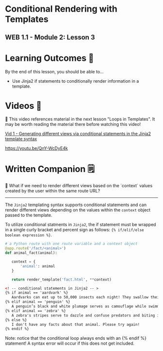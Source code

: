 # Conditional Rendering with Templates

## WEB 1.1 - Module 2: Lesson 3

# Learning Outcomes 💫

By the end of this lesson, you should be able to...

- Use Jinja2 if statements to conditionally render information in a template.

# Videos 🎥

<aside>
🚨 This video references material in the next lesson "Loops in Templates". It may be worth reading the material there before watching this video!

</aside>

[Vid 1 - Generating different views via conditional statements in the Jinja2 template syntax](https://file.notion.so/f/f/6004cc36-d69e-461f-a1c5-8e5078ac8f6b/e22199cd-31ad-4b5b-8268-51953e9a9037/9_Template_Conditionals.mov?table=block&id=37a0a656-14d2-4b01-9f33-c33188af3418&spaceId=6004cc36-d69e-461f-a1c5-8e5078ac8f6b&expirationTimestamp=1728064800000&signature=PDZBVpzjRt_BDoaJh2RpFrMfikdS8COyzUoN7UmbXZU&downloadName=9_Template_Conditionals.mov)

https://youtu.be/QnY-WcDyE4k

<!-- # Exercises 💪

Complete the exercise in [this repl.it](https://repl.it/team/WebArchitecture/Module-202JinjaIfStatements) and submit your work. -->

# Written Companion 🗒

<aside>
🤔 What if we need to render different views based on the `context` values created by the user within the same route URL?

</aside>

---

The `Jinja2` templating syntax supports conditional statements and can render different views depending on the values within the `context` object passed to the template.

To utilize conditional statments in `Jinja2`, the if statement must be wrapped in a single curly bracket and percent sign as follows: `{% if/elif/else boolean expression %}`.

```python
# a Python route with one route variable and a context object
@app.route('/fact/<animal>')
def animal_fact(animal):

   context = {
       'animal': animal
   }

   return render_template('fact.html', **context)
```

```html
<! -- conditional statements in Jinja2 -- >
{% if animal == 'aardvark' %}
   Aardvarks can eat up to 50,000 insects each night! They swallow their food whole, without chewing it.
{% elif animal == 'penguin' %}
   A penguin’s black and white plumage serves as camouflage while swimming.
{% elif animal == 'zebra' %}
   A zebra's stripes serve to dazzle and confuse predators and biting insects.
{% else %}
   I don't have any facts about that animal. Please try again!
{% endif %}
```

Note: notice that the conditional loop always ends with an {% endif %} statement! A syntax error will occur if this does not get included.
